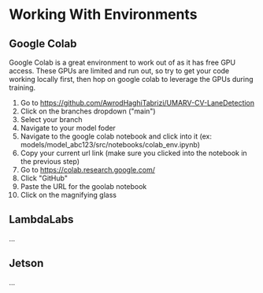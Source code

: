 # Working With Environments

## Google Colab

Google Colab is a great environment to work out of as it has free GPU access. These GPUs are limited and run out, so try to get your code working locally first, then hop on google colab to leverage the GPUs during training.

1. Go to https://github.com/AwrodHaghiTabrizi/UMARV-CV-LaneDetection
2. Click on the branches dropdown ("main")
3. Select your branch
4. Navigate to your model foder
5. Navigate to the google colab notebook and click into it (ex: models/model_abc123/src/notebooks/colab_env.ipynb)
6. Copy your current url link (make sure you clicked into the notebook in the previous step)
7. Go to https://colab.research.google.com/
8. Click "GitHub"
9. Paste the URL for the goolab notebook
10. Click on the magnifying glass

## LambdaLabs

...

## Jetson

...